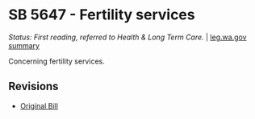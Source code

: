 # SB 5647 - Fertility services
*Status: First reading, referred to Health & Long Term Care.* | [leg.wa.gov summary](https://app.leg.wa.gov/billsummary?BillNumber=5647&Year=2021)

Concerning fertility services.

## Revisions
* [Original Bill](1/)